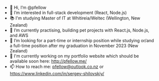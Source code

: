 - 👋 Hi, I’m @pfellow
- 👀 I’m interested in full-stack development (React, Node.js)
- 📚 I'm studying Master of IT at Whitireia/Weltec (Wellington, New Zealand)
- 🌱 I’m currently practising, building pet projects with React.js, Node.js, and AWS
- 💞️ I’m looking for a part-time or internship position while studying or/and a full-time position after my graduation in November 2023 (New Zealand)
- 📑 I'm currently working on my portfolio website which should be available soon here: http://pfellow.me/
- 📫 How to reach me: pfellow@outlook.co.nz or https://www.linkedin.com/in/sergey-shilovskiy/

<!---
pfellow/pfellow is a ✨ special ✨ repository because its `README.md` (this file) appears on your GitHub profile.
You can click the Preview link to take a look at your changes.
--->
